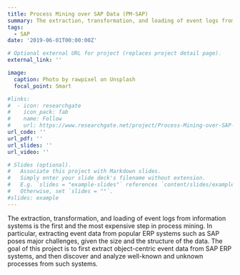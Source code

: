```yaml
---
title: Process Mining over SAP Data (PM-SAP)
summary: The extraction, transformation, and loading of event logs from information systems is the first and the most expensive step in process mining. In particular, extracting event data from popular ERP systems such as SAP poses major challenges, given the size and the structure of the data. The goal of this project is to first extract object-centric event data from SAP ERP systems, and then discover and analyze well-known and unknown processes from such systems.
tags:
  - SAP
date: '2019-06-01T00:00:00Z'

# Optional external URL for project (replaces project detail page).
external_link: ''

image:
  caption: Photo by rawpixel on Unsplash
  focal_point: Smart

#links:
#  - icon: researchgate
#    icon_pack: fab
#    name: Follow
#    url: https://www.researchgate.net/project/Process-Mining-over-SAP-Data
url_code: ''
url_pdf: ''
url_slides: ''
url_video: ''

# Slides (optional).
#   Associate this project with Markdown slides.
#   Simply enter your slide deck's filename without extension.
#   E.g. `slides = "example-slides"` references `content/slides/example-slides.md`.
#   Otherwise, set `slides = ""`.
#slides: example
---
```


The extraction, transformation, and loading of event logs from information systems is the first and the most expensive step in process mining. In particular, extracting event data from popular ERP systems such as SAP poses major challenges, given the size and the structure of the data. The goal of this project is to first extract object-centric event data from SAP ERP systems, and then discover and analyze well-known and unknown processes from such systems.